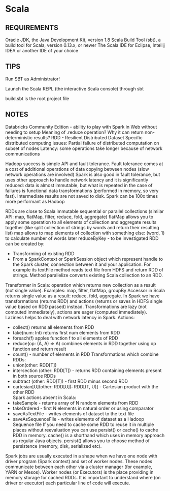 # Scala


## REQUIREMENTS

Oracle JDK, the Java Development Kit, version 1.8
Scala Build Tool (sbt), a build tool for Scala, version 0.13.x, or newer
The Scala IDE for Eclipse, Intellij IDEA or another IDE of your choice

## TIPS

Run SBT as Administrator!

Launch the Scala REPL (the interactive Scala console) through sbt

build.sbt is the root project file

## NOTES

Databricks Community Edition - ability to play with Spark in Web without needing to setup
Meaning of .reduce operation? Why it can return non-deterministic results?
RDD - Resilient Distributed Dataset
Specific distributed computing issues:
Partial failure of distributed computation on subset of nodes
Latency: some operations take longer because of network communications

Hadoop success is simple API and fault tolerance. Fault tolerance comes at a cost of additional operations of data copying between nodes (slow network operations are involved)
Spark is also good in fault tolerance, but uses other approach to handle network latency and it is significantly reduced: data is almost immutable, but what is repeated in the case of failures is functional data transformations (performed in memory, so very fast). Intermediate results are not saved to disk.
Spark can be 100x times more performant as Hadoop

RDDs are close to Scala immutable sequential or parallel collections (similar API: map, flatMap, filter, reduce, fold, aggregate)
flatMap allows you to apply some operation to all elements of collection and aggregate results together (like split collection of strings by words and return their resulting list)
map allows to map elements of collection with something else: (word, 1) to calculate number of words later
reduceByKey - to be investigated
RDD can be created by:
* Transforming of existing RDD
* From a SparkContext or SparkSession object which represent handle to the Spark cluster, connection between it and your application. For example its textFile method reads text file from HDFS and return RDD of strings. Method parallelize converts existing Scala collection to an RDD.

Transformer in Scala: operation which returns new collection as a result (not single value). Examples: map, filter, flatMap, groupBy
Accessor in Scala returns single value as a result: reduce, fold, aggregate.
In Spark we have transformations (returns RDD) and actions (returns or saves in HDFS single value based on RDD passed) instead.
Transformations are lazy (not computed immediately), actions are eager (computed immediately).
Laziness helps to deal with network latency in Spark.
Actions:
* collect() returns all elements from RDD
* take(num: Int) returns first num elements from RDD
* foreach(f) apples function f to all elements of RDD
* reduce(op: (A, A) => A) combines elements in RDD together using op function and return result
* count() - number of elements in RDD
Transformations which combine RDDs:
* union(other: RDD[T])
* intersection (other: RDD[T]) - returns RDD containing elements present in both source RDDs
* subtract (other: RDD[T]) - first RDD minus second RDD
* cartesian[U](other: RDD[U]): RDD[(T, U)] - Cartesian product with the other RDD  
Spark actions absent in Scala:
* takeSample - returns array of N random elements from RDD
* takeOrdered - first N elements in natural order or using comparator
* saveAsTextFile - writes elements of dataset to the text file
* saveAsSequenceFile -  writes elements of dataset as a Hadoop Sequence file
If you need to cache some RDD to reuse it in multiple places without reevaluation you can use persist() or cache() to cache RDD in memory. cache() is a shorthand which uses in memory approach as regular Java objects. persist() allows you to choose method of persistence (memory, disk, serialized etc).

Spark jobs are usually executed in a shape when we have one node with driver program (Spark context) and set of worker nodes. These nodes communicate between each other via a cluster manager (for example, YARN or Mesos). Worker nodes (or Executors) is the place providing in memory storage for cached RDDs.
It is important to understand where (on driver or executor) each particular line of code will execute.

